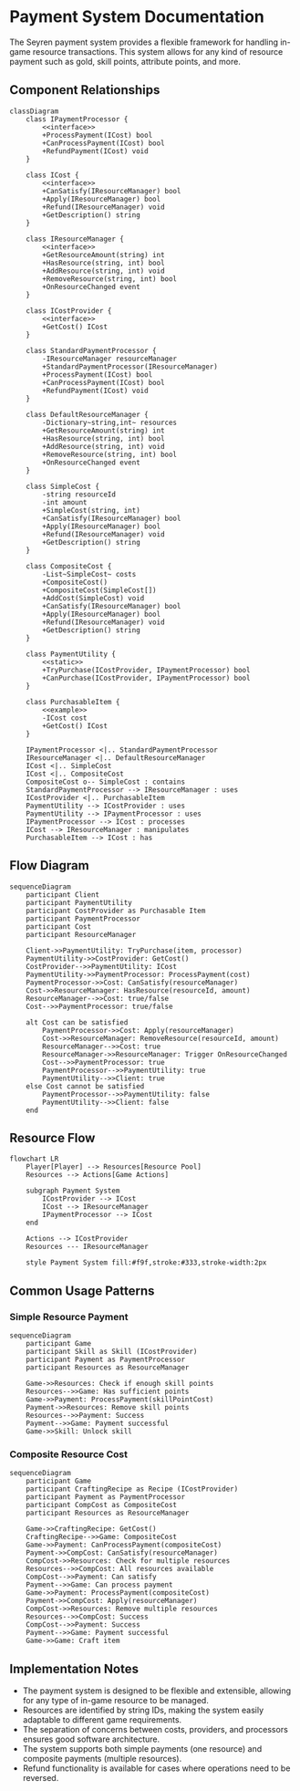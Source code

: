 # Payment System Documentation

The Seyren payment system provides a flexible framework for handling in-game resource transactions. This system allows for any kind of resource payment such as gold, skill points, attribute points, and more.

## Component Relationships

```mermaid
classDiagram
    class IPaymentProcessor {
        <<interface>>
        +ProcessPayment(ICost) bool
        +CanProcessPayment(ICost) bool
        +RefundPayment(ICost) void
    }
    
    class ICost {
        <<interface>>
        +CanSatisfy(IResourceManager) bool
        +Apply(IResourceManager) bool
        +Refund(IResourceManager) void
        +GetDescription() string
    }
    
    class IResourceManager {
        <<interface>>
        +GetResourceAmount(string) int
        +HasResource(string, int) bool
        +AddResource(string, int) void
        +RemoveResource(string, int) bool
        +OnResourceChanged event
    }
    
    class ICostProvider {
        <<interface>>
        +GetCost() ICost
    }
    
    class StandardPaymentProcessor {
        -IResourceManager resourceManager
        +StandardPaymentProcessor(IResourceManager)
        +ProcessPayment(ICost) bool
        +CanProcessPayment(ICost) bool
        +RefundPayment(ICost) void
    }
    
    class DefaultResourceManager {
        -Dictionary~string,int~ resources
        +GetResourceAmount(string) int
        +HasResource(string, int) bool
        +AddResource(string, int) void
        +RemoveResource(string, int) bool
        +OnResourceChanged event
    }
    
    class SimpleCost {
        -string resourceId
        -int amount
        +SimpleCost(string, int)
        +CanSatisfy(IResourceManager) bool
        +Apply(IResourceManager) bool
        +Refund(IResourceManager) void
        +GetDescription() string
    }
    
    class CompositeCost {
        -List~SimpleCost~ costs
        +CompositeCost()
        +CompositeCost(SimpleCost[])
        +AddCost(SimpleCost) void
        +CanSatisfy(IResourceManager) bool
        +Apply(IResourceManager) bool
        +Refund(IResourceManager) void
        +GetDescription() string
    }
    
    class PaymentUtility {
        <<static>>
        +TryPurchase(ICostProvider, IPaymentProcessor) bool
        +CanPurchase(ICostProvider, IPaymentProcessor) bool
    }
    
    class PurchasableItem {
        <<example>>
        -ICost cost
        +GetCost() ICost
    }
    
    IPaymentProcessor <|.. StandardPaymentProcessor
    IResourceManager <|.. DefaultResourceManager
    ICost <|.. SimpleCost
    ICost <|.. CompositeCost
    CompositeCost o-- SimpleCost : contains
    StandardPaymentProcessor --> IResourceManager : uses
    ICostProvider <|.. PurchasableItem
    PaymentUtility --> ICostProvider : uses
    PaymentUtility --> IPaymentProcessor : uses
    IPaymentProcessor --> ICost : processes
    ICost --> IResourceManager : manipulates
    PurchasableItem --> ICost : has
```

## Flow Diagram

```mermaid
sequenceDiagram
    participant Client
    participant PaymentUtility
    participant CostProvider as Purchasable Item
    participant PaymentProcessor
    participant Cost
    participant ResourceManager
    
    Client->>PaymentUtility: TryPurchase(item, processor)
    PaymentUtility->>CostProvider: GetCost()
    CostProvider-->>PaymentUtility: ICost
    PaymentUtility->>PaymentProcessor: ProcessPayment(cost)
    PaymentProcessor->>Cost: CanSatisfy(resourceManager)
    Cost->>ResourceManager: HasResource(resourceId, amount)
    ResourceManager-->>Cost: true/false
    Cost-->>PaymentProcessor: true/false
    
    alt Cost can be satisfied
        PaymentProcessor->>Cost: Apply(resourceManager)
        Cost->>ResourceManager: RemoveResource(resourceId, amount)
        ResourceManager-->>Cost: true
        ResourceManager->>ResourceManager: Trigger OnResourceChanged
        Cost-->>PaymentProcessor: true
        PaymentProcessor-->>PaymentUtility: true
        PaymentUtility-->>Client: true
    else Cost cannot be satisfied
        PaymentProcessor-->>PaymentUtility: false
        PaymentUtility-->>Client: false
    end
```

## Resource Flow

```mermaid
flowchart LR
    Player[Player] --> Resources[Resource Pool]
    Resources --> Actions[Game Actions]
    
    subgraph Payment System
        ICostProvider --> ICost
        ICost --> IResourceManager
        IPaymentProcessor --> ICost
    end
    
    Actions --> ICostProvider
    Resources --- IResourceManager
    
    style Payment System fill:#f9f,stroke:#333,stroke-width:2px
```

## Common Usage Patterns

### Simple Resource Payment

```mermaid
sequenceDiagram
    participant Game
    participant Skill as Skill (ICostProvider)
    participant Payment as PaymentProcessor
    participant Resources as ResourceManager
    
    Game->>Resources: Check if enough skill points
    Resources-->>Game: Has sufficient points
    Game->>Payment: ProcessPayment(skillPointCost)
    Payment->>Resources: Remove skill points
    Resources-->>Payment: Success
    Payment-->>Game: Payment successful
    Game->>Skill: Unlock skill
```

### Composite Resource Cost

```mermaid
sequenceDiagram
    participant Game
    participant CraftingRecipe as Recipe (ICostProvider)
    participant Payment as PaymentProcessor
    participant CompCost as CompositeCost
    participant Resources as ResourceManager
    
    Game->>CraftingRecipe: GetCost()
    CraftingRecipe-->>Game: CompositeCost
    Game->>Payment: CanProcessPayment(compositeCost)
    Payment->>CompCost: CanSatisfy(resourceManager)
    CompCost->>Resources: Check for multiple resources
    Resources-->>CompCost: All resources available
    CompCost-->>Payment: Can satisfy
    Payment-->>Game: Can process payment
    Game->>Payment: ProcessPayment(compositeCost)
    Payment->>CompCost: Apply(resourceManager)
    CompCost->>Resources: Remove multiple resources
    Resources-->>CompCost: Success
    CompCost-->>Payment: Success
    Payment-->>Game: Payment successful
    Game->>Game: Craft item
```

## Implementation Notes

- The payment system is designed to be flexible and extensible, allowing for any type of in-game resource to be managed.
- Resources are identified by string IDs, making the system easily adaptable to different game requirements.
- The separation of concerns between costs, providers, and processors ensures good software architecture.
- The system supports both simple payments (one resource) and composite payments (multiple resources).
- Refund functionality is available for cases where operations need to be reversed.
